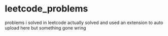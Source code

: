 # leetcode_problems
problems i solved in leetcode
actually solved and used an extension to auto upload here 
but something gone wring

